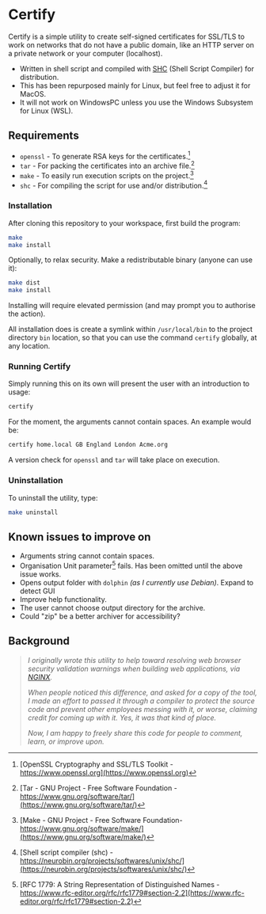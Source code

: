 # Certify

Certify is a simple utility to create self-signed certificates for SSL/TLS to work on networks that do not have a public domain, like an HTTP server on a private network or your computer (localhost).

- Written in shell script and compiled with [SHC](https://github.com/neurobin/shc) (Shell Script Compiler) for distribution.
- This has been repurposed mainly for Linux, but feel free to adjust it for MacOS.
- It will not work on WindowsPC unless you use the Windows Subsystem for Linux (WSL).

## Requirements

- `openssl` - To generate RSA keys for the certificates.[^1]
- `tar` - For packing the certificates into an archive file.[^2]
- `make` - To easily run execution scripts on the project.[^3]
- `shc` - For compiling the script for use and/or distribution.[^4]

### Installation

After cloning this repository to your workspace, first build the program:

```sh
make
make install
```

Optionally, to relax security. Make a redistributable binary (anyone can use it):

```sh
make dist
make install
```

Installing will require elevated permission (and may prompt you to authorise the action).

All installation does is create a symlink within `/usr/local/bin` to the project directory `bin` location, so that you can use the command `certify` globally, at any location.

### Running Certify

Simply running this on its own will present the user with an introduction to usage:

```sh
certify
```

For the moment, the arguments cannot contain spaces. An example would be:

```sh
certify home.local GB England London Acme.org
```

A version check for `openssl` and `tar` will take place on execution.

### Uninstallation

To uninstall the utility, type:

```sh
make uninstall
```

## Known issues to improve on

- Arguments string cannot contain spaces.
- Organisation Unit parameter[^5] fails. Has been omitted until the above issue works.
- Opens output folder with `dolphin` *(as I currently use Debian)*. Expand to detect GUI
- Improve help functionality.
- The user cannot choose output directory for the archive.
- Could "zip" be a better archiver for accessibility?

## Background

> *I originally wrote this utility to help toward resolving web browser security validation warnings when building web applications, via [NGINX](https://github.com/nginx).*
>
> *When people noticed this difference, and asked for a copy of the tool, I made an effort to passed it through a compiler to protect the source code and prevent other employees messing with it, or worse, claiming credit for coming up with it. Yes, it was that kind of place.*
>
> *Now, I am happy to freely share this code for people to comment, learn, or improve upon.*

[^1]: [OpenSSL Cryptography and SSL/TLS Toolkit - https://www.openssl.org](https://www.openssl.org)
[^2]: [Tar - GNU Project - Free Software Foundation - https://www.gnu.org/software/tar/](https://www.gnu.org/software/tar/)
[^3]: [Make - GNU Project - Free Software Foundation- https://www.gnu.org/software/make/](https://www.gnu.org/software/make/)
[^4]: [Shell script compiler (shc) - https://neurobin.org/projects/softwares/unix/shc/](https://neurobin.org/projects/softwares/unix/shc/)
[^5]: [RFC 1779:  A String Representation of Distinguished Names - https://www.rfc-editor.org/rfc/rfc1779#section-2.2](https://www.rfc-editor.org/rfc/rfc1779#section-2.2)

